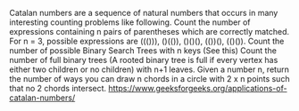 Catalan numbers are a sequence of natural numbers that occurs in many interesting counting problems like following.
Count the number of expressions containing n pairs of parentheses which are correctly matched. For n = 3, possible expressions are ((())), ()(()), ()()(), (())(), (()()).
Count the number of possible Binary Search Trees with n keys (See this)
Count the number of full binary trees (A rooted binary tree is full if every vertex has either two children or no children) with n+1 leaves.
Given a number n, return the number of ways you can draw n chords in a circle with 2 x n points such that no 2 chords intersect.
https://www.geeksforgeeks.org/applications-of-catalan-numbers/
